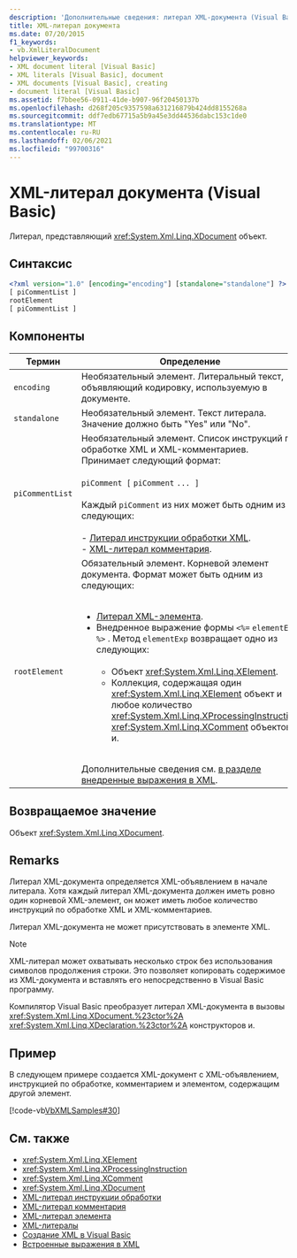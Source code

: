 ```yaml
---
description: 'Дополнительные сведения: литерал XML-документа (Visual Basic)'
title: XML-литерал документа
ms.date: 07/20/2015
f1_keywords:
- vb.XmlLiteralDocument
helpviewer_keywords:
- XML document literal [Visual Basic]
- XML literals [Visual Basic], document
- XML documents [Visual Basic], creating
- document literal [Visual Basic]
ms.assetid: f7bbee56-0911-41de-b907-96f20450137b
ms.openlocfilehash: d268f205c9357598a631216879b424dd8155268a
ms.sourcegitcommit: ddf7edb67715a5b9a45e3dd44536dabc153c1de0
ms.translationtype: MT
ms.contentlocale: ru-RU
ms.lasthandoff: 02/06/2021
ms.locfileid: "99700316"
---
```

# <a name="xml-document-literal-visual-basic"></a>XML-литерал документа (Visual Basic)

Литерал, представляющий <xref:System.Xml.Linq.XDocument> объект.  
  
## <a name="syntax"></a>Синтаксис  
  
```xml  
<?xml version="1.0" [encoding="encoding"] [standalone="standalone"] ?>  
[ piCommentList ]  
rootElement  
[ piCommentList ]  
```  
  
## <a name="parts"></a>Компоненты  
  
|Термин|Определение|  
|---|---|  
|`encoding`|Необязательный элемент. Литеральный текст, объявляющий кодировку, используемую в документе.|  
|`standalone`|Необязательный элемент. Текст литерала. Значение должно быть "Yes" или "No".|  
|`piCommentList`|Необязательный элемент. Список инструкций по обработке XML и XML-комментариев. Принимает следующий формат:<br /><br /> `piComment [` `piComment` `... ]`<br /><br /> Каждый `piComment` из них может быть одним из следующих:<br /><br /> -   [Литерал инструкции обработки XML](xml-processing-instruction-literal.md).<br />-   [XML-литерал комментария](xml-comment-literal.md).|  
|`rootElement`|Обязательный элемент. Корневой элемент документа. Формат может быть одним из следующих:<br /><br /> <ul><li>[Литерал XML-элемента](xml-element-literal.md).</li><li>Внедренное выражение формы `<%=` `elementExp` `%>` . Метод `elementExp` возвращает одно из следующих:<br /><br /> <ul><li>Объект <xref:System.Xml.Linq.XElement>.</li><li>Коллекция, содержащая один <xref:System.Xml.Linq.XElement> объект и любое количество <xref:System.Xml.Linq.XProcessingInstruction> <xref:System.Xml.Linq.XComment> объектов и.</li></ul></li></ul><br /> Дополнительные сведения см. [в разделе внедренные выражения в XML](../../programming-guide/language-features/xml/embedded-expressions-in-xml.md).|  
  
## <a name="return-value"></a>Возвращаемое значение  

 Объект <xref:System.Xml.Linq.XDocument>.  
  
## <a name="remarks"></a>Remarks  

 Литерал XML-документа определяется XML-объявлением в начале литерала. Хотя каждый литерал XML-документа должен иметь ровно один корневой XML-элемент, он может иметь любое количество инструкций по обработке XML и XML-комментариев.  
  
 Литерал XML-документа не может присутствовать в элементе XML.  
  
> [!NOTE]
> XML-литерал может охватывать несколько строк без использования символов продолжения строки. Это позволяет копировать содержимое из XML-документа и вставлять его непосредственно в Visual Basic программу.  
  
 Компилятор Visual Basic преобразует литерал XML-документа в вызовы <xref:System.Xml.Linq.XDocument.%23ctor%2A> <xref:System.Xml.Linq.XDeclaration.%23ctor%2A> конструкторов и.  
  
## <a name="example"></a>Пример  

 В следующем примере создается XML-документ с XML-объявлением, инструкцией по обработке, комментарием и элементом, содержащим другой элемент.  
  
 [!code-vb[VbXMLSamples#30](~/samples/snippets/visualbasic/VS_Snippets_VBCSharp/VbXMLSamples/VB/XMLSamples13.vb#30)]  
  
## <a name="see-also"></a>См. также

- <xref:System.Xml.Linq.XElement>
- <xref:System.Xml.Linq.XProcessingInstruction>
- <xref:System.Xml.Linq.XComment>
- <xref:System.Xml.Linq.XDocument>
- [XML-литерал инструкции обработки](xml-processing-instruction-literal.md)
- [XML-литерал комментария](xml-comment-literal.md)
- [XML-литерал элемента](xml-element-literal.md)
- [XML-литералы](index.md)
- [Создание XML в Visual Basic](../../programming-guide/language-features/xml/creating-xml.md)
- [Встроенные выражения в XML](../../programming-guide/language-features/xml/embedded-expressions-in-xml.md)
